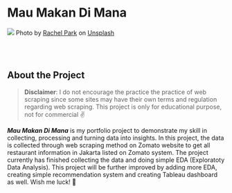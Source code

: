 # Mau Makan Di Mana

<img src="https://images.unsplash.com/photo-1504754524776-8f4f37790ca0?ixlib=rb-1.2.1&ixid=MnwxMjA3fDB8MHxwaG90by1wYWdlfHx8fGVufDB8fHx8&auto=format&fit=crop&w=750&q=80">
Photo by <a href="https://unsplash.com/@therachelstory?utm_source=unsplash&utm_medium=referral&utm_content=creditCopyText">Rachel Park</a> on <a href="https://unsplash.com/s/photos/food?utm_source=unsplash&utm_medium=referral&utm_content=creditCopyText">Unsplash</a>

<br></br>

## About the Project
> **Disclaimer**: I do not encourage the practice the practice of web scraping since some sites may have their own terms and regulation regarding web scraping. This project is only for educational purpose, not for commercial :v:

**_Mau Makan Di Mana_** is my portfolio project to demonstrate my skill in collecting, processing and turning data into insights. In this project, the data is collected through web scraping method on Zomato website to get all restaurant information in Jakarta listed on Zomato system. The project currently has finished collecting the data and doing simple EDA (Exploratoty Data Analysis). This project will be further improved by adding more EDA, creating simple recommendation system and creating Tableau dashboard as well. Wish me luck! :raised_hands:
